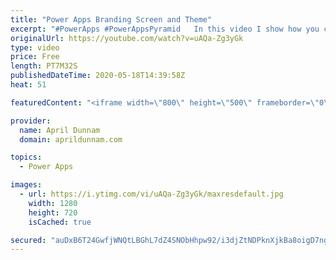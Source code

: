 ```yaml
---
title: "Power Apps Branding Screen and Theme"
excerpt: "#PowerApps #PowerAppsPyramid   In this video I show how you can create a branding screen in your Power Apps applications that mimics your company brand standard and use that screen to create a custom re-usable theme.    This is an expansion on my \"App Makeover: Quick Tips for Beautiful PowerApps\" talk"
originalUrl: https://youtube.com/watch?v=uAQa-Zg3yGk
type: video
price: Free
length: PT7M32S
publishedDateTime: 2020-05-18T14:39:58Z
heat: 51

featuredContent: "<iframe width=\"800\" height=\"500\" frameborder=\"0\" src=\"https://www.youtube.com/embed/uAQa-Zg3yGk\" allow=\"accelerometer; autoplay; encrypted-media; gyroscope; picture-in-picture\" allowfullscreen></iframe>"

provider:
  name: April Dunnam
  domain: aprildunnam.com

topics:
  - Power Apps

images:
  - url: https://i.ytimg.com/vi/uAQa-Zg3yGk/maxresdefault.jpg
    width: 1280
    height: 720
    isCached: true

secured: "auDxB6T24GwfjWNQtLBGhL7dZ4SNObHhpw92/i3djZtNDPknXjkBa8oigD7ngMvKSegQjVC66HJMSmyYY1LAahXYW28gHddQkRVqLOYUtwG0kl5R/j2qgMyacan7JtzIEpIfofb/keNPpD3kvcwGXC/wpCkHLYouZLvK4Do1dfhwXCVVSeIiqBbuWlLdrihEUlHv0lubZZX6473c/v9b/4J6ILFnFq0bH3V7p0uNEjp+yqTxDGjMgyS9zfvZs4p37gW7Gk/xi99Q0s9f/bTtQ5lPfzsj7euvmk7oPQuVbola3H/kceR2MoGex2Nsp4Trzco0T3z0D5IO+VExhWh/cj3h1YcZH19SoboJNV2f0dVNcYijsLRJQkcYyM3eMcM/NXiLBLFMhy3JbwtbqfstWrTWy5Oe2vzPMowjPH28ncs=;yBmpsKZmP+KuJ0I6/aJPhw=="
---
```


